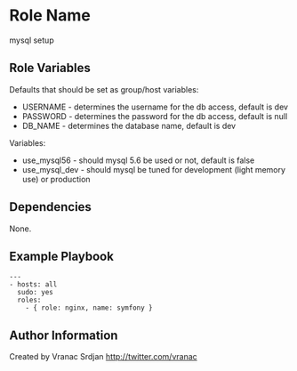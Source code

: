 Role Name
=========

mysql setup


Role Variables
--------------

Defaults that should be set as group/host variables:
- USERNAME - determines the username for the db access, default is dev
- PASSWORD - determines the password for the db access, default is null
- DB_NAME - determines the database name, default is dev

Variables:
- use_mysql56 - should mysql 5.6 be used or not, default is false
- use_mysql_dev - should mysql be tuned for development (light memory use) or production

Dependencies
------------

None.

Example Playbook
----------------

```
---
- hosts: all
  sudo: yes
  roles:
    - { role: nginx, name: symfony }
```

Author Information
------------------

Created by Vranac Srdjan http://twitter.com/vranac
